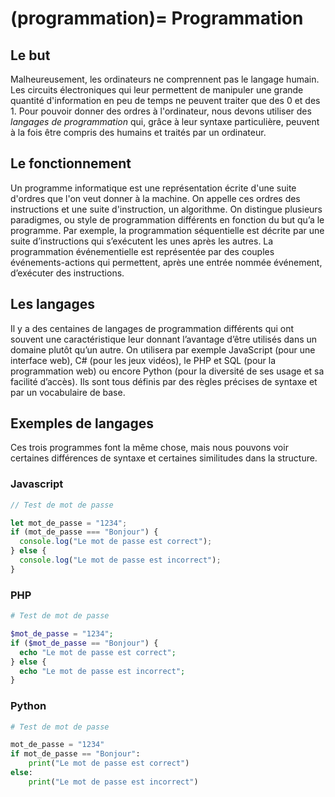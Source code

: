 (programmation)=
Programmation
========================
 

## Le but

 
Malheureusement, les ordinateurs ne comprennent pas le langage humain. Les circuits électroniques qui leur permettent de manipuler une grande quantité d'information en peu de temps ne peuvent traiter que des 0 et des 1. Pour pouvoir donner des ordres à l'ordinateur, nous devons utiliser des _langages de programmation_ qui, grâce à leur syntaxe <span commented>particulière</span><!-- REVIEW/JPP: stricte et non ambiguë -->, peuvent à la fois être compris des humains et traités par un ordinateur.
 

## Le fonctionnement

Un programme informatique est une représentation écrite d'une suite d'ordres que l'on veut donner à la machine. On appelle ces ordres des instructions et une suite d'instruction, un algorithme. On distingue plusieurs paradigmes, ou style de programmation différents en fonction du but qu’a le programme. Par exemple, la programmation séquentielle est décrite par une suite d’instructions qui s’exécutent les unes après les autres. La programmation événementielle est représentée par des couples événements-actions qui permettent, après une entrée nommée événement, d’exécuter des instructions. 
 

## Les langages

Il y a des centaines de langages de programmation différents qui ont souvent une caractéristique leur donnant l’avantage d’être utilisés dans un domaine plutôt qu’un autre. On utilisera par exemple JavaScript (pour une interface web), C# (pour les jeux vidéos), le PHP et SQL (pour la programmation web) ou encore Python (pour la diversité de ses usage et sa facilité d’accès). Ils sont tous définis par des règles précises de syntaxe et par un vocabulaire de base.
 

## Exemples de langages

Ces trois programmes font la même chose, mais nous pouvons voir certaines différences de syntaxe et certaines similitudes dans la structure.

### Javascript

<!-- REVIEW/JPP: utilité var, === et console.log pour du JavaScript plus moderne -->
```javascript
// Test de mot de passe 

let mot_de_passe = "1234";
if (mot_de_passe === "Bonjour") {
  console.log("Le mot de passe est correct");
} else {
  console.log("Le mot de passe est incorrect");
}
```

### PHP

```php
# Test de mot de passe 

$mot_de_passe = "1234";
if ($mot_de_passe == "Bonjour") {
  echo "Le mot de passe est correct";
} else {
  echo "Le mot de passe est incorrect";
}
```

### Python

```python
# Test de mot de passe 

mot_de_passe = "1234"
if mot_de_passe == "Bonjour":
    print("Le mot de passe est correct")
else:
    print("Le mot de passe est incorrect")
```
